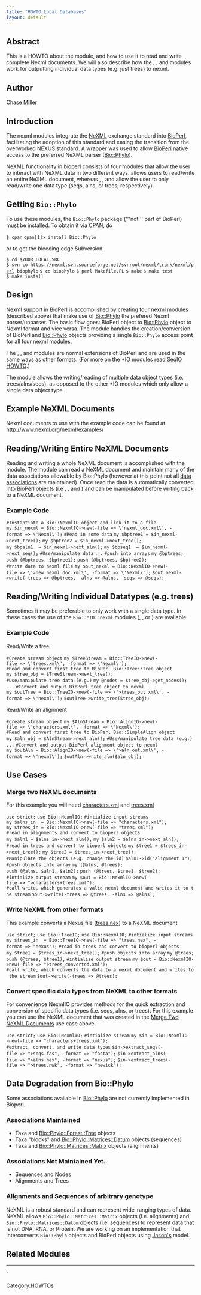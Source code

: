 ```yaml
---
title: "HOWTO:Local Databases"
layout: default
---
```


Abstract
--------

This is a HOWTO about the module, and how to use it to read and write complete Nexml documents. We will also describe how the , , and modules work for outputting individual data types (e.g. just trees) to nexml.

Author
------

[Chase Miller](User:Chmille4 "wikilink")

Introduction
------------

The nexml modules integrate the [NeXML](http://www.nexml.org/) exchange standard into [BioPerl](BioPerl "wikilink"), facilitating the adoption of this standard and easing the transition from the overworked NEXUS standard. A wrapper was used to allow [BioPerl](BioPerl "wikilink") native access to the preferred NeXML parser ([Bio::Phylo](http://search.cpan.org/~rvosa/Bio-Phylo/)).

NeXML functionality in bioperl consists of four modules that allow the user to interact with NeXML data in two different ways. allows users to read/write an entire NeXML document, whereas , , and allow the user to only read/write one data type (seqs, alns, or trees, respectively).

Getting `Bio::Phylo`
--------------------

To use these modules, the `Bio::Phylo` package ('''not''' part of BioPerl) must be installed. To obtain it via CPAN, do

`$ cpan`
`cpan[1]> install Bio::Phylo`

or to get the bleeding edge Subversion:

`$ cd $YOUR_LOCAL_SRC`
`$ svn co `[`https://nexml.svn.sourceforge.net/svnroot/nexml/trunk/nexml/perl`](https://nexml.svn.sourceforge.net/svnroot/nexml/trunk/nexml/perl)` biophylo`
`$ cd biophylo`
`$ perl Makefile.PL`
`$ make`
`$ make test`
`$ make install`

Design
------

Nexml support in BioPerl is accomplished by creating four nexml modules (described above) that make use of [Bio::Phylo](http://search.cpan.org/dist/Bio-Phylo/) the prefered Nexml parser/unparser. The basic flow goes: BioPerl object to [Bio::Phylo](http://search.cpan.org/dist/Bio-Phylo/) object to Nexml format and vice versa. The module handles the creation/conversion of BioPerl and [Bio::Phylo](http://search.cpan.org/dist/Bio-Phylo/) objects providing a single `Bio::Phylo` access point for all four nexml modules.

The , , and modules are normal extensions of BioPerl and are used in the same ways as other formats. (For more on the \*IO modules read [SeqIO HOWTO](HOWTO:SeqIO "wikilink").)

The module allows the writing/reading of multiple data object types (i.e. trees/alns/seqs), as opposed to the other \*IO modules which only allow a single data object type.

Example NeXML Documents
-----------------------

Nexml documents to use with the example code can be found at <http://www.nexml.org/nexml/examples/>

Reading/Writing Entire NeXML Documents
--------------------------------------

Reading and writing a whole NeXML document is accomplished with the module. The module can read a NeXML document and maintain many of the data associations allowable by Bio::Phylo (however at this point not all [data associations](#Associations_Maintained "wikilink") are maintained). Once read the data is automatically converted into BioPerl objects (i.e , , and ) and can be manipulated before writing back to a NeXML document.

### Example Code

`#Instantiate a Bio::NexmlIO object and link it to a file`
`my $in_nexml = Bio::NexmlIO->new(-file => \'nexml_doc.xml\', -format => \'Nexml\');`
`#Read in some data`
`my $bptree1 = $in_nexml->next_tree();`
`my $bptree2 = $in_nexml->next_tree();`
`my $bpaln1  = $in_nexml->next_aln();`
`my $bpseq1  = $in_nexml->next_seq();`
`#Use/manipulate data`
`...`
`#push into arrays`
`my @bptrees;`
`push (@bptrees, $bptree1);`
`push (@bptrees, $bptree2);`
`#Write data to nexml file`
`my $out_nexml = Bio::NexmlIO->new(-file => \'>new_nexml_doc.xml\', -format => \'Nexml\');`
`$out_nexml->write(-trees => @bptrees, -alns => @alns, -seqs => @seqs);`

Reading/Writing Individual Datatypes (e.g. trees)
-------------------------------------------------

Sometimes it may be preferable to only work with a single data type. In these cases the use of the `Bio::*IO::nexml` modules (, , or ) are available.

### Example Code

Read/Write a tree

`#Create stream object`
`my $TreeStream = Bio::TreeIO->new(-file => \'trees.xml\', -format => \'Nexml\');`
`#Read and convert first tree to BioPerl Bio::Tree::Tree object`
`my $tree_obj = $TreeStream->next_tree();`
`#Use/manipulate tree data (e.g.)`
`my @nodes = $tree_obj->get_nodes();`
`...`
`#Convert and output BioPerl tree object to nexml`
`my $outTree = Bio::TreeIO->new(-file => \'>trees_out.xml\', -format => \'nexml\');`
`$outTree->write_tree($tree_obj);`

Read/Write an alignment

`#Create stream object`
`my $AlnStream = Bio::AlignIO->new(-file => \'characters.xml\', -format => \'Nexml\');`
`#Read and convert first tree to BioPerl Bio::SimpleAlign object`
`my $aln_obj = $AlnStream->next_aln();`
`#Use/manipulate tree data (e.g.)`
`...`
`#Convert and output BioPerl alignment object to nexml`
`my $outAln = Bio::AlignIO->new(-file => \'>aln_out.xml\', -format => \'nexml\');`
`$outAln->write_aln($aln_obj);`

Use Cases
---------

### Merge two NeXML documents

For this example you will need [characters.xml](http://www.nexml.org/nexml/examples/characters.xml) and [trees.xml](http://www.nexml.org/nexml/examples/trees.xml)

`use strict;`
`use Bio::NexmlIO;`
`#intialize input streams`
`my $alns_in  = Bio::NexmlIO->new(-file => "characters.xml");`
`my $trees_in = Bio::NexmlIO->new(-file => "trees.xml");`
`#read in alignments and convert to bioperl objects`
`my $aln1 = $alns_in->next_aln();`
`my $aln2 = $alns_in->next_aln(); `
`#read in trees and convert to bioperl objects`
`my $tree1 = $trees_in->next_tree();`
`my $tree2 = $trees_in->next_tree();`
`#Manipulate the objects (e.g. change the id)`
`$aln1->id("alignment 1");`
`#push objects into array`
`my (@alns, @trees);`
`push (@alns, $aln1, $aln2);`
`push (@trees, $tree1, $tree2);`
`#intialize output stream`
`my $out = Bio::NexmlIO->new(-file => ">characters+trees.xml");`
`#call write, which generates a valid nexml document and writes it to the stream`
`$out->write(-trees => @trees, -alns => @alns);`

### Write NeXML from other formats

This example converts a Nexus file ([trees.nex](http://www.bioperl.org/wiki/HOWTO:Nexml/trees.nex)) to a NeXML document

`use strict;`
`use Bio::TreeIO;`
`use Bio::NexmlIO;`
`#intialize input streams`
`my $trees_in  = Bio::TreeIO->new(-file => "trees.nex", -format => "nexus");`
`#read in trees and convert to bioperl objects`
`my $tree1 = $trees_in->next_tree();`
`#push objects into array`
`my @trees;`
`push (@trees, $tree1);`
`#intialize output stream`
`my $out = Bio::NexmlIO->new(-file => ">trees_converted.xml");`
`#call write, which converts the data to a nexml document and writes to the stream`
`$out->write(-trees => @trees);`

### Convert specific data types from NeXML to other formats

For convenience NexmlIO provides methods for the quick extraction and conversion of specific data types (i.e. seqs, alns, or trees). For this example you can use the NeXML document that was created in the [Merge Two NeXML Documents](#Merge_two_NeXML_documents "wikilink") use case above.

`use strict;`
`use Bio::NexmlIO;`
`#intialize stream`
`my $in = Bio::NexmlIO->new(-file => "characters+trees.xml");`
`#extract, convert, and write data types`
`$in->extract_seqs(-file => ">seqs.fas", -format => "fasta");`
`$in->extract_alns(-file => ">alns.nex", -format => "nexus");`
`$in->extract_trees(-file => ">trees.nwk", -format => "newick");`

Data Degradation from Bio::Phylo
--------------------------------

Some associations available in [Bio::Phylo](http://search.cpan.org/~rvosa/Bio-Phylo/) are not currently implemented in Bioperl.

### Associations Maintained

-   Taxa and [Bio::Phylo::Forest::Tree](http://search.cpan.org/~rvosa/Bio-Phylo/lib/Bio/Phylo/Forest/Tree.pm) objects
-   Taxa "blocks" and [Bio::Phylo::Matrices::Datum](http://search.cpan.org/~rvosa/Bio-Phylo/lib/Bio/Phylo/Matrices/Datum.pm) objects (sequences)
-   Taxa and [Bio::Phylo::Matrices::Matrix](http://search.cpan.org/~rvosa/Bio-Phylo/lib/Bio/Phylo/Matrices/Matrix.pm) objects (alignments)

### Associations Not Maintained Yet..

-   Sequences and Nodes
-   Alignments and Trees

### Alignments and Sequences of arbitrary genotype

NeXML is a robust standard and can represent wide-ranging types of data. NeXML allows `Bio::Phylo::Matrices::Matrix` objects (i.e. alignments) and `Bio::Phylo::Matrices::Datum` objects (i.e. sequences) to represent data that is not DNA, RNA, or Protein. We are working on an implementation that interconverts `Bio::Phylo` objects and BioPerl objects using [Jason's](User:jason "wikilink") model.

Related Modules
---------------

-   -   -   -   -   -   

'

<Category:HOWTOs>
